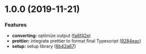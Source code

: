 # 1.0.0 (2019-11-21)


### Features

* **converting:** optimize output ([fa6f42e](https://github.com/kreuzerk/svg-to-ts/commit/fa6f42ef6ad7d4ee3b72cd5aeb87c768a9298d3b))
* **prettier:** integrate prettier to format final Typescript ([9284eac](https://github.com/kreuzerk/svg-to-ts/commit/9284eac2e3de4d2d4589b98fff4d24beaf9850e7))
* **setup:** setup library ([6b42a67](https://github.com/kreuzerk/svg-to-ts/commit/6b42a6788ef8d0a3c14495d38377bcc9b26545e1))
